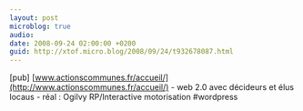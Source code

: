 ```yaml
---
layout: post
microblog: true
audio: 
date: 2008-09-24 02:00:00 +0200
guid: http://xtof.micro.blog/2008/09/24/t932678087.html
---
```

[pub] [www.actionscommunes.fr/accueil/](http://www.actionscommunes.fr/accueil/) - web 2.0 avec décideurs et élus locaus - réal : Ogilvy RP/Interactive  motorisation #wordpress
